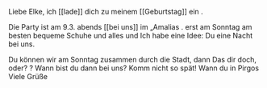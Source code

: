 Liebe Elke, ich [[lade]] dich zu meinem [[Geburtstag]] ein . 

Die Party ist am 9.3. abends [[bei uns]] im „Amalias . erst am Sonntag am besten bequeme Schuhe und alles und Ich habe eine Idee: Du eine Nacht bei uns.

Du können wir am Sonntag zusammen durch die Stadt, dann Das dir doch, oder? ? Wann bist du dann bei uns? Komm nicht so spät! Wann du in Pirgos Viele Grüße



